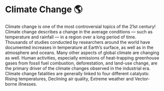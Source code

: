 # Climate Change 🌎
Climate change is one of the most controversial topics of the 21st century! Climate change describes a change in the average conditions — such as temperature and rainfall — in a region over a long period of time. 
Thousands of studies conducted by researchers around the world have documented increases in temperature at Earth’s surface, as well as in the atmosphere and oceans. Many other aspects of global climate are changing as well. Human activities, especially emissions of heat-trapping greenhouse gases from fossil fuel combustion, deforestation, and land-use change, are the primary driver of the climate changes observed in the industrial era.
Climate change fatalities are generally linked to four different catalysts: Rising temperatures, Declining air quality, Extreme weather and Vector-borne illnesses.
